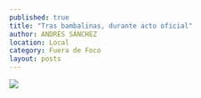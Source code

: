 ```yaml
---
published: true
title: "Tras bambalinas, durante acto oficial"
author: ANDRÉS SÁNCHEZ
location: Local
category: Fuera de Foco
layout: posts
---
```


![](http://i.imgur.com/ARMZWypm.jpg)
